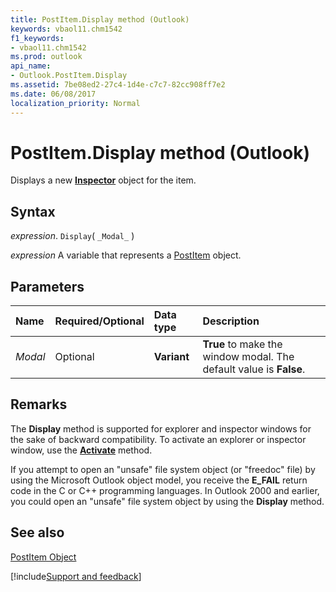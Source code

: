 ```yaml
---
title: PostItem.Display method (Outlook)
keywords: vbaol11.chm1542
f1_keywords:
- vbaol11.chm1542
ms.prod: outlook
api_name:
- Outlook.PostItem.Display
ms.assetid: 7be08ed2-27c4-1d4e-c7c7-82cc908ff7e2
ms.date: 06/08/2017
localization_priority: Normal
---
```



# PostItem.Display method (Outlook)

Displays a new  **[Inspector](Outlook.Inspector.md)** object for the item.


## Syntax

_expression_. `Display`( `_Modal_` )

_expression_ A variable that represents a [PostItem](Outlook.PostItem.md) object.


## Parameters



|Name|Required/Optional|Data type|Description|
|:-----|:-----|:-----|:-----|
| _Modal_|Optional| **Variant**| **True** to make the window modal. The default value is **False**.|

## Remarks

The  **Display** method is supported for explorer and inspector windows for the sake of backward compatibility. To activate an explorer or inspector window, use the **[Activate](Outlook.Inspector.Activate(method).md)** method.

If you attempt to open an "unsafe" file system object (or "freedoc" file) by using the Microsoft Outlook object model, you receive the  **E_FAIL** return code in the C or C++ programming languages. In Outlook 2000 and earlier, you could open an "unsafe" file system object by using the **Display** method.


## See also


[PostItem Object](Outlook.PostItem.md)

[!include[Support and feedback](~/includes/feedback-boilerplate.md)]